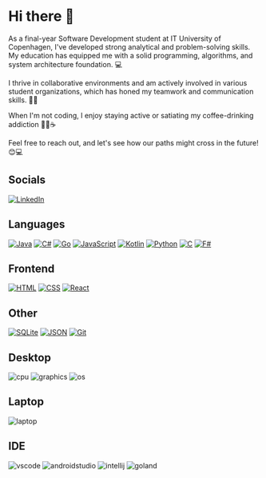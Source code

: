 # Hi there 👋

As a final-year Software Development student at IT University of Copenhagen, I've developed strong analytical and problem-solving skills. My education has equipped me with a solid programming, algorithms, and system architecture foundation. 💻

I thrive in collaborative environments and am actively involved in various student organizations, which has honed my teamwork and communication skills. 🤝👥

When I'm not coding, I enjoy staying active or satiating my coffee-drinking addiction 🏋️‍♂️☕️

Feel free to reach out, and let's see how our paths might cross in the future! 😊💻

<!-- https://github.com/inttter/md-badges -->

## Socials

[![LinkedIn](https://img.shields.io/badge/Linkedin-%230077B5.svg?logo=linkedin&logoColor=white)](https://www.linkedin.com/in/lucas-frey-torres-hanson-b6b79320b/ "Link to LinkedIn profile")

## Languages

[![Java](https://img.shields.io/badge/Java-%23ED8B00.svg?logo=openjdk&logoColor=white)](#)
[![C#](https://img.shields.io/badge/C%23-%23239120.svg?logo=csharp&logoColor=white)](#)
[![Go](https://img.shields.io/badge/Go-%2300ADD8.svg?&logo=go&logoColor=white)](#)
[![JavaScript](https://img.shields.io/badge/JavaScript-F7DF1E?logo=javascript&logoColor=000)](#)
[![Kotlin](https://img.shields.io/badge/Kotlin-%237F52FF.svg?logo=kotlin&logoColor=white)](#)
[![Python](https://img.shields.io/badge/Python-3776AB?logo=python&logoColor=fff)](#)
[![C](https://img.shields.io/badge/C-00599C?logo=c&logoColor=white)](#)
[![F#](https://img.shields.io/badge/F%23-378BBA?logo=fsharp&logoColor=fff)](#)

## Frontend

[![HTML](https://img.shields.io/badge/HTML-%23E34F26.svg?logo=html5&logoColor=white)](#)
[![CSS](https://img.shields.io/badge/CSS-1572B6?logo=css3&logoColor=fff)](#)
[![React](https://img.shields.io/badge/React-%2320232a.svg?logo=react&logoColor=%2361DAFB)](#)

## Other

[![SQLite](https://img.shields.io/badge/SQLite-%2307405e.svg?logo=sqlite&logoColor=white)](#)
[![JSON](https://img.shields.io/badge/JSON-000?logo=json&logoColor=fff)](#)
[![Git](https://img.shields.io/badge/Git-F05032?logo=git&logoColor=fff)](#)

## Desktop

![cpu](https://img.shields.io/badge/amd-ryzen_5800x-ED1C24?style=flat&logo=amd&logoColor=white "CPU")
![graphics](https://img.shields.io/badge/nvidia-rtx_3070-76B900?style=flat&logo=nvidia&logoColor=white "Graphics card")
![os](https://img.shields.io/badge/Windows_11-0078D6?style=flat&logo=windows&logoColor=white "OS")


## Laptop

![laptop](https://img.shields.io/badge/apple-macbook_pro_2023,_M3_Pro-707070?style=flat&logo=apple&logoColor=white "Laptop")


## IDE

![vscode](https://img.shields.io/badge/VS_Code-0078D4?style=flat&logo=visual%20studio%20code&logoColor=white "VSCode")
![androidstudio](https://img.shields.io/badge/Android_Studio-3DDC84.svg?style=flat&logo=android-studio&logoColor=white "Android Studio")
![intellij](https://img.shields.io/badge/IntelliJIDEA-000000.svg?style=flat&logo=intellij-idea&logoColor=white "IntelliJ")
![goland](https://img.shields.io/badge/GoLand-0f0f0f?style=flat&logo=goland&logoColor=white "GoLand")

